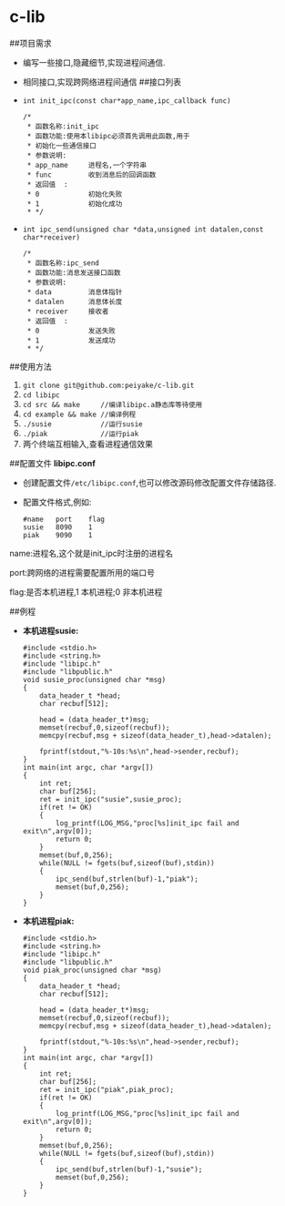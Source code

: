 # c-lib
##项目需求
+	编写一些接口,隐藏细节,实现进程间通信.
+	相同接口,实现跨网络进程间通信
##接口列表
+	`int init_ipc(const char*app_name,ipc_callback func)`
 	
		/*
		 * 函数名称:init_ipc
		 * 函数功能:使用本libipc必须首先调用此函数,用于
		 * 初始化一些通信接口
		 * 参数说明:
		 * app_name 	进程名,一个字符串
		 * func  		收到消息后的回调函数
		 * 返回值  :
		 * 0 			初始化失败
		 * 1 			初始化成功
		 * */
+	`int ipc_send(unsigned char *data,unsigned int datalen,const char*receiver)`

		/*
		 * 函数名称:ipc_send
		 * 函数功能:消息发送接口函数
		 * 参数说明:
		 * data 		消息体指针
		 * datalen  	消息体长度
		 * receiver		接收者
		 * 返回值  :
		 * 0 			发送失败
		 * 1 			发送成功
		 * */

##使用方法
1.	`git clone git@github.com:peiyake/c-lib.git`
2.	`cd libipc`
3.	`cd src && make 	//编译libipc.a静态库等待使用`
4.	`cd example && make //编译例程`
5.	`./susie  			//运行susie`
6.	`./piak				//运行piak`
7.	两个终端互相输入,查看进程通信效果

##配置文件
**libipc.conf**

+	创建配置文件`/etc/libipc.conf`,也可以修改源码修改配置文件存储路径.
+	配置文件格式,例如:

		#name	port	flag
		susie	8090	1
		piak	9090	1


name:进程名,这个就是init_ipc时注册的进程名

port:跨网络的进程需要配置所用的端口号

flag:是否本机进程,1 本机进程;0 非本机进程

##例程
+	**本机进程susie:**

		#include <stdio.h>
		#include <string.h>
		#include "libipc.h"
		#include "libpublic.h"
		void susie_proc(unsigned char *msg)
		{
			data_header_t *head;
			char recbuf[512];	
			
			head = (data_header_t*)msg;
			memset(recbuf,0,sizeof(recbuf));
			memcpy(recbuf,msg + sizeof(data_header_t),head->datalen);
			
			fprintf(stdout,"%-10s:%s\n",head->sender,recbuf);
		}
		int main(int argc, char *argv[]) 
		{
			int ret;
			char buf[256];
			ret = init_ipc("susie",susie_proc);
			if(ret != OK)
			{
				log_printf(LOG_MSG,"proc[%s]init_ipc fail and exit\n",argv[0]);
				return 0;
			}
			memset(buf,0,256);
			while(NULL != fgets(buf,sizeof(buf),stdin))
			{
				ipc_send(buf,strlen(buf)-1,"piak");
				memset(buf,0,256);
			}
		}

+	**本机进程piak:**

		#include <stdio.h>
		#include <string.h>
		#include "libipc.h"
		#include "libpublic.h"
		void piak_proc(unsigned char *msg)
		{
			data_header_t *head;
			char recbuf[512];	
			
			head = (data_header_t*)msg;
			memset(recbuf,0,sizeof(recbuf));
			memcpy(recbuf,msg + sizeof(data_header_t),head->datalen);
			
			fprintf(stdout,"%-10s:%s\n",head->sender,recbuf);
		}
		int main(int argc, char *argv[])
		{
			int ret;
			char buf[256];
			ret = init_ipc("piak",piak_proc);
			if(ret != OK)
			{
				log_printf(LOG_MSG,"proc[%s]init_ipc fail and exit\n",argv[0]);
				return 0;
			}
			memset(buf,0,256);
			while(NULL != fgets(buf,sizeof(buf),stdin))
			{
				ipc_send(buf,strlen(buf)-1,"susie");
				memset(buf,0,256);
			}
		}


